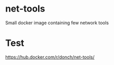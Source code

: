 # net-tools

Small docker image containing few network tools

# Test
https://hub.docker.com/r/donch/net-tools/


